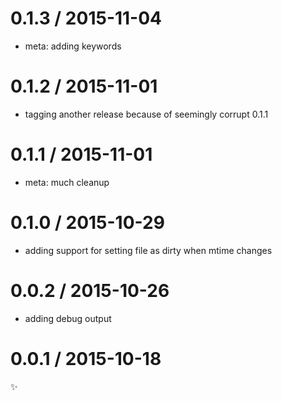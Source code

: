 
0.1.3 / 2015-11-04
==================

  * meta: adding keywords

0.1.2 / 2015-11-01
==================

  * tagging another release because of seemingly corrupt 0.1.1

0.1.1 / 2015-11-01
==================

  * meta: much cleanup

0.1.0 / 2015-10-29
==================

  * adding support for setting file as dirty when mtime changes

0.0.2 / 2015-10-26
==================

  * adding debug output

0.0.1 / 2015-10-18
==================

:sparkles:
